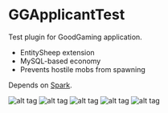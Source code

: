 # GGApplicantTest
Test plugin for GoodGaming application.

- EntitySheep extension
- MySQL-based economy
- Prevents hostile mobs from spawning

Depends on [Spark](https://github.com/18PatZ/Spark).

![alt tag](https://image.ibb.co/dRPUBK/Screen_Shot_2018_08_05_at_8_01_06_AM.png)
![alt tag](https://image.ibb.co/jfNSyz/Screen_Shot_2018_08_05_at_8_01_49_AM.png)
![alt tag](https://image.ibb.co/kz5fJz/Screen_Shot_2018_08_05_at_7_58_08_AM.png)
![alt tag](https://image.ibb.co/fcPkke/Screen_Shot_2018_08_05_at_8_02_15_AM.png)
![alt tag](https://image.ibb.co/dzdpBK/Screen_Shot_2018_08_05_at_7_58_18_AM.png)
